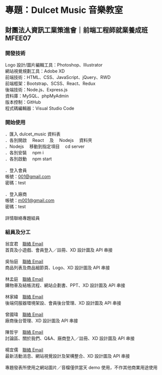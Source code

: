 # 專題：Dulcet Music 音樂教室

## 財團法人資訊工業策進會｜前端工程師就業養成班 MFEE07

### 開發技術

Logo 設計/圖片編輯工具：Photoshop、Illustrator<br />
網站視覺規劃工具：Adobe XD<br />
前端技術：HTML、CSS、JavaScript、jQuery、RWD<br />
前端框架：Bootstrap、SCSS、React、Redux<br />
後端技術：Node.js、Express.js<br />
資料庫：MySQL、phpMyAdmin<br />
版本控制：GitHub<br />
程式碼編輯器：Visual Studio Code<br />

### 開始使用

．匯入 dulcet_music 資料表<br />
．各別開啟　 React 　及　 Nodejs 　資料夾<br />
．Nodejs 　移動到指定項目　 cd server<br />
．各別安裝　 npm i<br />
．各別啟動　 npm start<br />
<br />
．登入會員<br />
帳號：001@gmail.com<br />
密碼：test<br />
<br />
．登入廠商<br />
帳號：m001@gmail.com<br />
密碼：test<br />
<br />
詳情聯絡專題組員<br />

### 組員及分工

翁宜君　[聯絡 Email](migo0127@gmail.com)<br />
首頁及小遊戲、會員登入／註冊、XD 設計圖及 API 串接<br />
<br />
吳怡庭　[聯絡 Email](wu850417@gmail.com)<br />
商品列表及商品細節頁、Logo、XD 設計圖及 API 串接<br />
<br />
林孟庭　[聯絡 Email](mengtingf2e@gmail.com)<br />
購物車及結帳流程、網站企劃書、PPT、XD 設計圖及 API 串接<br />
<br />
林家緯　[聯絡 Email](austin25864@gmail.com)<br />
後端伺服器環境架設、會員後台管理、XD 設計圖及 API 串接<br />
<br />
曾國瑋　[聯絡 Email](xavier840923@gmail.com)<br />
廠商後台管理、XD 設計圖及 API 串接<br />
<br />
陳哲宇　[聯絡 Email](milk840118@gmail.com)<br />
討論區、關於我們、Q&A、廠商登入／註冊、XD 設計圖及 API 串接<br />
<br />
楊宜儒　[聯絡 Email](haha821009@gmail.com)<br />
最新活動消息、網站視覺設計及架構整合、XD 設計圖及 API 串接<br />
<br />
專題發表所使用之網站圖片／音檔僅供當天 demo 使用，不作其他商業用途使用
